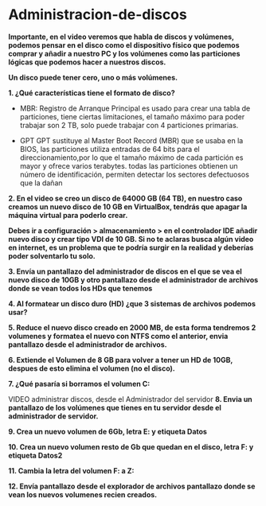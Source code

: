 # Administracion-de-discos


**Importante, en el video veremos que habla de discos y volúmenes, podemos pensar en el disco como el dispositivo físico que podemos comprar y añadir a nuestro PC y los volúmenes como las particiones lógicas que podemos hacer a nuestros discos.**

**Un disco puede tener cero, uno o más volúmenes.**



**1. ¿Qué características tiene el formato de disco?**

* MBR: Registro de Arranque Principal es usado para crear una tabla de particiones, tiene ciertas limitaciones, el tamaño máximo para poder trabajar son 2 TB, solo puede trabajar con 4 particiones primarias.

* GPT  GPT sustituye al Master Boot Record (MBR) que se usaba en la BIOS, las particiones utiliza entradas de 64 bits para el direccionamiento,por lo que el tamaño máximo de cada partición es mayor y ofrece varios terabytes. todas las particiones obtienen un número de identificación, permiten detectar los sectores defectuosos que la dañan

**2. En el video se creo un disco de 64000 GB (64 TB), en nuestro caso creamos  un nuevo disco de 10 GB en VirtualBox, tendrás que apagar la máquina virtual para poderlo crear.**

**Debes ir a configuración > almacenamiento > en el controlador IDE añadir nuevo disco y crear tipo VDI de 10 GB. Si no te aclaras busca algún video en internet, es un problema que te podría surgir en la realidad y deberías poder solventarlo tu solo.**

**3. Envía un pantallazo del administrador de discos en el que se vea el nuevo disco de 10GB y otro pantallazo desde el administrador de archivos donde se vean todos los HDs que tenemos**

**4. Al formatear un disco duro (HD) ¿que 3 sistemas de archivos podemos usar?**

**5. Reduce el nuevo disco creado en 2000 MB, de esta forma tendremos 2 volumenes y formatea el nuevo con NTFS como el anterior, envia pantallazo desde el administrador de archivos.**

**6. Extiende el Volumen de 8 GB para volver a tener un HD de 10GB, despues de esto elimina el volumen (no el disco).**

**7. ¿Qué pasaría si borramos el volumen C:**

VIDEO administrar discos, desde el Administrador del servidor
**8. Envia un pantallazo de los volúmenes que tienes en tu servidor desde el administrador de servidor.**

**9. Crea un nuevo volumen de 6Gb, letra E: y etiqueta Datos**

**10. Crea un nuevo volumen resto de Gb que quedan en el disco, letra F: y etiqueta Datos2**

**11. Cambia la letra del volumen F: a Z:**

**12. Envía pantallazo desde el explorador de archivos pantallazo donde se vean los nuevos volumenes recien creados.**
